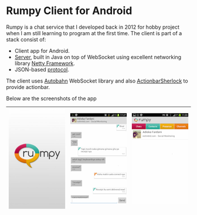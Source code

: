 # Rumpy Client for Android
Rumpy is a chat service that I developed back in 2012 for hobby project when I am still learning to program at the first time. The client is part of a stack consist of:
- Client app for Android.
- [Server](https://www.github.com/bagasabisena/RumpyServerWS), built in Java on top of WebSocket using excellent networking library [Netty Framework](http://www.netty.io).
- JSON-based [protocol](https://www.github.com/bagasabisena/Stanza).

The client uses [Autobahn](https://github.com/tavendo/AutobahnAndroid) WebSocket library and also [ActionbarSherlock](https://github.com/JakeWharton/ActionBarSherlock) to provide actionbar.

Below are the screenshots of the app

![](./splash.jpg)  |  ![](./screenshot3.png)|![](./screenshot2.png)     
:-----------------:|:----------------------:|----------------------



